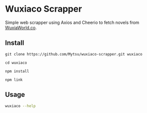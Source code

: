 # Wuxiaco Scrapper

Simple web scrapper using Axios and Cheerio to fetch novels from [WuxiaWorld.co](wuxiaworld.com).

## Install

```console
git clone https://github.com/Mytsu/wuxiaco-scrapper.git wuxiaco

cd wuxiaco

npm install

npm link
```

## Usage

```sh
wuxiaco --help
```
